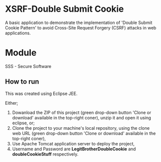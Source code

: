 # XSRF-Double Submit Cookie
A basic application to demonstrate the implementation of 'Double Submit Cookie Pattern' to avoid Cross-Site Request Forgery (CSRF) attacks in web applications.

# Module
SSS - Secure Software

## How to run
This was created using Eclipse JEE.

Either;
  1. Dowanload the ZIP of this project (green drop-down button 'Clone or download' available in the top-right coner), unzip it and open it using eclipse,
or;
  1. Clone the project to your machine's local repository, using the clone web URL (green drop-down button 'Clone or download' available in the top-right coner),
  2. Use Apache Tomcat application server to deploy the project,
  3. Username and Password are **LegitBrotherDoubleCookie** and **doubleCookieStuff** respectively.
